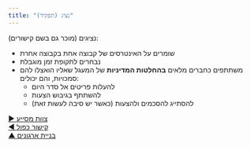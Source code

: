```yaml
---
title: "נציג (תפקיד)"
---
```



נציגים (מוכר גם בשם קישורים):

- שומרים על האינטרסים של קבוצה אחת בקבוצה אחרת
- נבחרים לתקופת זמן מוגבלת
- משתתפים כחברים מלאים **בהחלטות המדיניות** של המעגל שאליו הואצלו להם סמכויות, והם יכולים: 
    - להעלות פריטים אל סדר היום
    - להשתתף בגיבוש הצעות
    - להסתייג להסכמים ולהצעות (כאשר יש סיבה לעשות זאת)

[&#9654; צוות מסייע](helping-team.html)<br/>[&#9664; קישור כפול](double-linking.html)<br/>[&#9650; בניית ארגונים](building-organizations.html)

